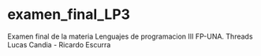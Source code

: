 # examen_final_LP3
Examen final de la materia Lenguajes de programacion III FP-UNA.
Threads
Lucas Candia - Ricardo Escurra
